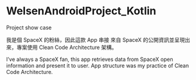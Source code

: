 # WelsenAndroidProject_Kotlin
Project show case

我是個 SpaceX 的粉絲，因此這款 App 串接 來自 SpaceX 的公開資訊並呈現出來，專案使用 Clean Code Architecture 架構。

I’ve always a SpaceX fan, this app retrieves data from SpaceX open information and present it to user. App structure was my practice of Clean Code Architecture.
